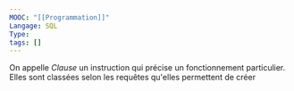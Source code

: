 ```yaml
---
MOOC: "[[Programmation]]"
Langage: SQL
Type: 
tags: []
---
```

On appelle *Clause* un instruction qui précise un fonctionnement particulier. Elles sont classées selon les requêtes qu'elles permettent de créer